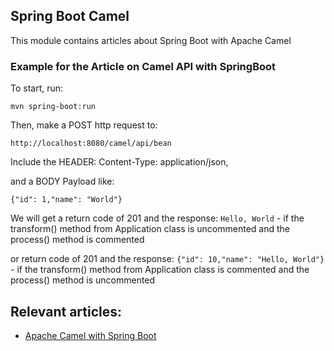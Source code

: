 ## Spring Boot Camel

This module contains articles about Spring Boot with Apache Camel

### Example for the Article on Camel API with SpringBoot

To start, run:

`mvn spring-boot:run`
	
Then, make a POST http request to:

`http://localhost:8080/camel/api/bean` 

Include the HEADER: Content-Type: application/json, 

and a BODY Payload like:

`{"id": 1,"name": "World"}`

We will get a return code of 201 and the response: `Hello, World` - if the transform() method from Application class is uncommented and the process() method is commented

or return code of 201 and the response: `{"id": 10,"name": "Hello, World"}` - if the transform() method from Application class is commented and the process() method is uncommented 

## Relevant articles:

- [Apache Camel with Spring Boot](https://www.nabgc.com/apache-camel-spring-boot)
